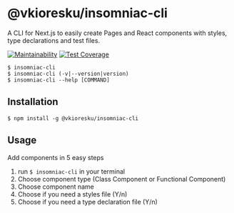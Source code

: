 # @vkioresku/insomniac-cli

A CLI for Next.js to easily create Pages and React components with styles, type declarations and test files.

[![Maintainability](https://api.codeclimate.com/v1/badges/e2b574242d89d12e97dc/maintainability)](https://codeclimate.com/github/vkioresku/insomniac-cli/maintainability)
[![Test Coverage](https://api.codeclimate.com/v1/badges/e2b574242d89d12e97dc/test_coverage)](https://codeclimate.com/github/vkioresku/insomniac-cli/test_coverage)

```
$ insomniac-cli
$ insomniac-cli (-v|--version|version)
$ insomniac-cli --help [COMMAND]
```

## Installation

```
$ npm install -g @vkioresku/insomniac-cli
```

## Usage

Add components in 5 easy steps

1. run `$ insomniac-cli` in your terminal
2. Choose component type (Class Component or Functional Component)
3. Choose component name
4. Choose if you need a styles file (Y/n)
5. Choose if you need a type declaration file (Y/n)
